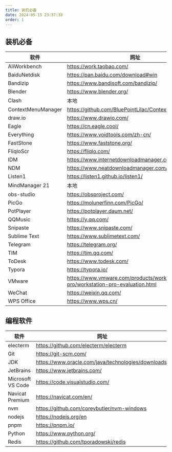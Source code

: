 ```yaml
---
title: 装机必备
date: 2024-05-15 23:37:39
order: 1
---
```


## 装机必备

| 软件               | 网址                                                                            |
| ------------------ | ------------------------------------------------------------------------------- |
| AliWorkbench       | https://work.taobao.com/                                                        |
| BaiduNetdisk       | https://pan.baidu.com/download#win                                              |
| Bandizip           | https://www.bandisoft.com/bandizip/                                             |
| Blender            | https://www.blender.org/                                                        |
| Clash              | 本地                                                                            |
| ContextMenuManager | https://github.com/BluePointLilac/ContextMenuManager                            |
| draw.io            | https://www.drawio.com/                                                         |
| Eagle              | https://cn.eagle.cool/                                                          |
| Everything         | https://www.voidtools.com/zh-cn/                                                |
| FastStone          | https://www.faststone.org/                                                      |
| FliqloScr          | https://fliqlo.com/                                                             |
| IDM                | https://www.internetdownloadmanager.com/                                        |
| NDM                | https://www.neatdownloadmanager.com/index.php/en/                               |
| Listen1            | https://listen1.github.io/listen1/                                              |
| MindManager 21     | 本地                                                                            |
| obs-studio         | https://obsproject.com/                                                         |
| PicGo              | https://molunerfinn.com/PicGo/                                                  |
| PotPlayer          | https://potplayer.daum.net/                                                     |
| QQMusic            | https://y.qq.com/                                                               |
| Snipaste           | https://www.snipaste.com/                                                       |
| Sublime Text       | https://www.sublimetext.com/                                                    |
| Telegram           | https://telegram.org/                                                           |
| TIM                | https://tim.qq.com/                                                             |
| ToDesk             | https://www.todesk.com/                                                         |
| Typora             | https://typora.io/                                                              |
| VMware             | https://www.vmware.com/products/workstation-pro/workstation-pro-evaluation.html |
| WeChat             | https://weixin.qq.com/                                                          |
| WPS Office         | https://www.wps.cn/                                                             |

## 编程软件

| 软件              | 网址                                                |
| ----------------- | --------------------------------------------------- |
| electerm          | https://github.com/electerm/electerm                |
| Git               | https://git-scm.com/                                |
| JDK               | https://www.oracle.com/java/technologies/downloads/ |
| JetBrains         | https://www.jetbrains.com/                          |
| Microsoft VS Code | https://code.visualstudio.com/                      |
| Navicat Premium   | https://navicat.com/en/                             |
| nvm               | https://github.com/coreybutler/nvm-windows          |
| nodejs            | https://nodejs.org/en                               |
| pnpm              | https://pnpm.io/                                    |
| Python            | https://www.python.org/                             |
| Redis             | https://github.com/tporadowski/redis                |
